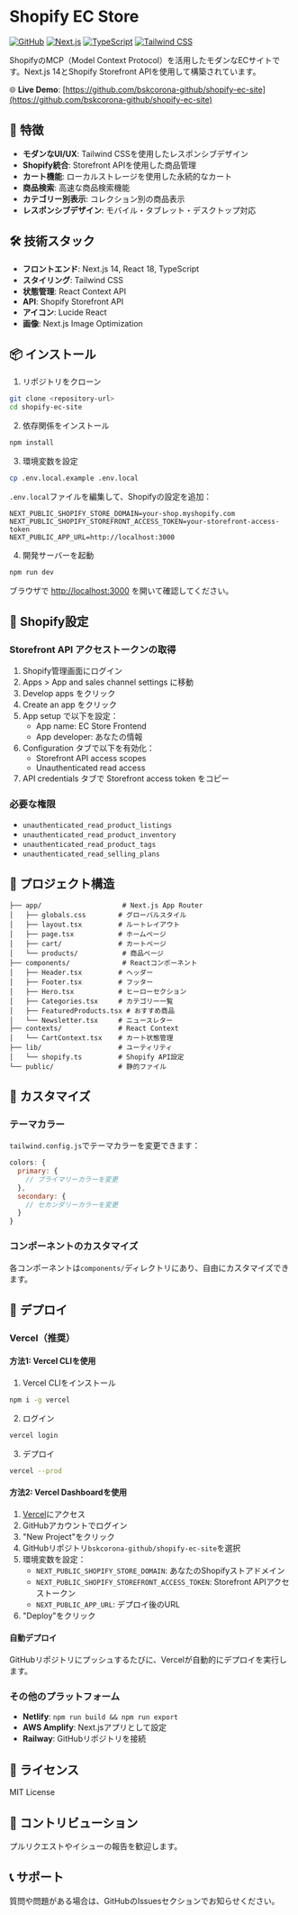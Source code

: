 # Shopify EC Store

[![GitHub](https://img.shields.io/github/license/bskcorona-github/shopify-ec-site)](https://github.com/bskcorona-github/shopify-ec-site)
[![Next.js](https://img.shields.io/badge/Next.js-14-black)](https://nextjs.org/)
[![TypeScript](https://img.shields.io/badge/TypeScript-5-blue)](https://www.typescriptlang.org/)
[![Tailwind CSS](https://img.shields.io/badge/Tailwind_CSS-3-38B2AC)](https://tailwindcss.com/)

ShopifyのMCP（Model Context Protocol）を活用したモダンなECサイトです。Next.js 14とShopify Storefront APIを使用して構築されています。

🌐 **Live Demo**: [https://github.com/bskcorona-github/shopify-ec-site](https://github.com/bskcorona-github/shopify-ec-site)

## 🚀 特徴

- **モダンなUI/UX**: Tailwind CSSを使用したレスポンシブデザイン
- **Shopify統合**: Storefront APIを使用した商品管理
- **カート機能**: ローカルストレージを使用した永続的なカート
- **商品検索**: 高速な商品検索機能
- **カテゴリー別表示**: コレクション別の商品表示
- **レスポンシブデザイン**: モバイル・タブレット・デスクトップ対応

## 🛠️ 技術スタック

- **フロントエンド**: Next.js 14, React 18, TypeScript
- **スタイリング**: Tailwind CSS
- **状態管理**: React Context API
- **API**: Shopify Storefront API
- **アイコン**: Lucide React
- **画像**: Next.js Image Optimization

## 📦 インストール

1. リポジトリをクローン
```bash
git clone <repository-url>
cd shopify-ec-site
```

2. 依存関係をインストール
```bash
npm install
```

3. 環境変数を設定
```bash
cp .env.local.example .env.local
```

`.env.local`ファイルを編集して、Shopifyの設定を追加：

```env
NEXT_PUBLIC_SHOPIFY_STORE_DOMAIN=your-shop.myshopify.com
NEXT_PUBLIC_SHOPIFY_STOREFRONT_ACCESS_TOKEN=your-storefront-access-token
NEXT_PUBLIC_APP_URL=http://localhost:3000
```

4. 開発サーバーを起動
```bash
npm run dev
```

ブラウザで [http://localhost:3000](http://localhost:3000) を開いて確認してください。

## 🏪 Shopify設定

### Storefront API アクセストークンの取得

1. Shopify管理画面にログイン
2. Apps > App and sales channel settings に移動
3. Develop apps をクリック
4. Create an app をクリック
5. App setup で以下を設定：
   - App name: EC Store Frontend
   - App developer: あなたの情報
6. Configuration タブで以下を有効化：
   - Storefront API access scopes
   - Unauthenticated read access
7. API credentials タブで Storefront access token をコピー

### 必要な権限

- `unauthenticated_read_product_listings`
- `unauthenticated_read_product_inventory`
- `unauthenticated_read_product_tags`
- `unauthenticated_read_selling_plans`

## 📁 プロジェクト構造

```
├── app/                    # Next.js App Router
│   ├── globals.css        # グローバルスタイル
│   ├── layout.tsx         # ルートレイアウト
│   ├── page.tsx           # ホームページ
│   ├── cart/              # カートページ
│   └── products/           # 商品ページ
├── components/             # Reactコンポーネント
│   ├── Header.tsx         # ヘッダー
│   ├── Footer.tsx         # フッター
│   ├── Hero.tsx           # ヒーローセクション
│   ├── Categories.tsx     # カテゴリー一覧
│   ├── FeaturedProducts.tsx # おすすめ商品
│   └── Newsletter.tsx     # ニュースレター
├── contexts/              # React Context
│   └── CartContext.tsx    # カート状態管理
├── lib/                   # ユーティリティ
│   └── shopify.ts         # Shopify API設定
└── public/                # 静的ファイル
```

## 🎨 カスタマイズ

### テーマカラー

`tailwind.config.js`でテーマカラーを変更できます：

```javascript
colors: {
  primary: {
    // プライマリーカラーを変更
  },
  secondary: {
    // セカンダリーカラーを変更
  }
}
```

### コンポーネントのカスタマイズ

各コンポーネントは`components/`ディレクトリにあり、自由にカスタマイズできます。

## 🚀 デプロイ

### Vercel（推奨）

#### 方法1: Vercel CLIを使用

1. Vercel CLIをインストール
```bash
npm i -g vercel
```

2. ログイン
```bash
vercel login
```

3. デプロイ
```bash
vercel --prod
```

#### 方法2: Vercel Dashboardを使用

1. [Vercel](https://vercel.com)にアクセス
2. GitHubアカウントでログイン
3. "New Project"をクリック
4. GitHubリポジトリ`bskcorona-github/shopify-ec-site`を選択
5. 環境変数を設定：
   - `NEXT_PUBLIC_SHOPIFY_STORE_DOMAIN`: あなたのShopifyストアドメイン
   - `NEXT_PUBLIC_SHOPIFY_STOREFRONT_ACCESS_TOKEN`: Storefront APIアクセストークン
   - `NEXT_PUBLIC_APP_URL`: デプロイ後のURL
6. "Deploy"をクリック

#### 自動デプロイ

GitHubリポジトリにプッシュするたびに、Vercelが自動的にデプロイを実行します。

### その他のプラットフォーム

- **Netlify**: `npm run build && npm run export`
- **AWS Amplify**: Next.jsアプリとして設定
- **Railway**: GitHubリポジトリを接続

## 📝 ライセンス

MIT License

## 🤝 コントリビューション

プルリクエストやイシューの報告を歓迎します。

## 📞 サポート

質問や問題がある場合は、GitHubのIssuesセクションでお知らせください。
